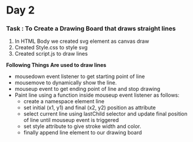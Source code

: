 ﻿
# Day 2

### Task : To Create a Drawing Board that draws straight lines

1) In HTML Body we created svg element as canvas draw 
2) Created Style.css to style svg
3) Created script.js to draw lines

**Following Things Are used to draw lines**

- mousedown event listener to get starting point of line
- mousemove to dynamically show the line. 
- mouseup event to get ending point of line and stop drawing
- Paint line using a function inside mouseup event listener as follows:
   * create a namespace element line
   * set initial (x1, y1) and final (x2, y2) position as attribute
   * select current line using lastChild selector and update final position of line until mouseup event is triggered
   * set style attribute to give stroke width and color.
   * finally append line element to our drawing board
